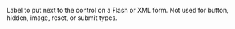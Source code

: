 Label to put next to the control on a Flash or XML form.
            Not used for button, hidden, image, reset, or submit types.